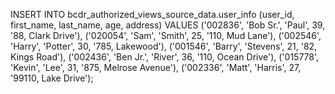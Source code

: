 INSERT INTO bcdr_authorized_views_source_data.user_info (user_id, first_name, last_name, age, address) VALUES
('002836', 'Bob Sr.', 'Paul', 39, '88, Clark Drive'),
('020054', 'Sam', 'Smith', 25, '110, Mud Lane'),
('002546', 'Harry', 'Potter', 30, '785, Lakewood'),
('001546', 'Barry', 'Stevens', 21, '82, Kings Road'),
('002436', 'Ben Jr.', 'River', 36, '110, Ocean Drive'),
('015778', 'Kevin', 'Lee', 31, '875, Melrose Avenue'),
('002336', 'Matt', 'Harris', 27, '99110, Lake Drive');
